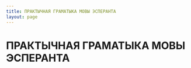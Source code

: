 ```yaml
---
title: ПРАКТЫЧНАЯ ГРАМАТЫКА МОВЫ ЭСПЕРАНТА
layout: page
---
```

# ПРАКТЫЧНАЯ ГРАМАТЫКА МОВЫ ЭСПЕРАНТА

